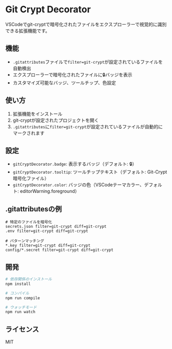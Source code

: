 # Git Crypt Decorator

VSCodeでgit-cryptで暗号化されたファイルをエクスプローラーで視覚的に識別できる拡張機能です。

## 機能

- `.gitattributes`ファイルで`filter=git-crypt`が設定されているファイルを自動検出
- エクスプローラーで暗号化されたファイルに🔒バッジを表示
- カスタマイズ可能なバッジ、ツールチップ、色設定

## 使い方

1. 拡張機能をインストール
2. git-cryptが設定されたプロジェクトを開く
3. `.gitattributes`に`filter=git-crypt`が設定されているファイルが自動的にマークされます

## 設定

- `gitCryptDecorator.badge`: 表示するバッジ（デフォルト: 🔒）
- `gitCryptDecorator.tooltip`: ツールチップテキスト（デフォルト: Git-Crypt暗号化ファイル）
- `gitCryptDecorator.color`: バッジの色（VSCodeテーマカラー、デフォルト: editorWarning.foreground）

## .gitattributesの例

```
# 特定のファイルを暗号化
secrets.json filter=git-crypt diff=git-crypt
.env filter=git-crypt diff=git-crypt

# パターンマッチング
*.key filter=git-crypt diff=git-crypt
config/*.secret filter=git-crypt diff=git-crypt
```

## 開発

```bash
# 依存関係のインストール
npm install

# コンパイル
npm run compile

# ウォッチモード
npm run watch
```

## ライセンス

MIT